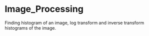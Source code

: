 # Image_Processing
Finding histogram of an image,  log transform and inverse transform histograms of the image.
